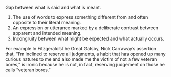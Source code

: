 Gap between what is said and what is meant.

1.  The use of words to express something different from and often opposite to their literal meaning.
2.  An expression or utterance marked by a deliberate contrast between apparent and intended meaning.
3.  Incongruity between what might be expected and what actually occurs.

For example In Fitzgerald’sThe Great Gatsby, Nick Carraway’s assertion that, “I’m inclined to reserve all judgments, a habit that has opened up many curious natures to me and also made me the victim of not a few veteran bores,” is ironic because he is not, in fact, reserving judgement on those he calls “veteran bores.”
